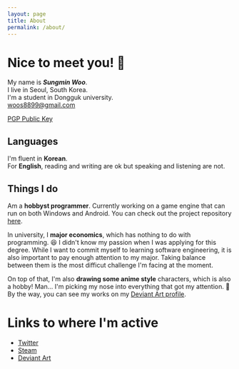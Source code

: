 ```yaml
---
layout: page
title: About
permalink: /about/
---
```


# Nice to meet you! 👋

My name is ***Sungmin Woo***.  
I live in Seoul, South Korea.  
I'm a student in Dongguk university.  
<woos8899@gmail.com>

[PGP Public Key](/assets/files/Sungmin%20Woo%20(High%20Security)_0x27419E96_public.asc)

## Languages

I'm fluent in **Korean**.  
For **English**, reading and writing are ok but speaking and listening are not.

## Things I do

Am a **hobbyst programmer**.
Currently working on a game engine that can run on both Windows and Android.
You can check out the project repository [here](https://github.com/SausageTaste/Little-Ruler).

In university, I **major economics**, which has nothing to do with programming. 😆
I didn't know my passion when I was applying for this degree.
While I want to commit myself to learning software engineering, it is also important to pay enough attention to my major.
Taking balance between them is the most difficut challenge I'm facing at the moment.

On top of that, I'm also **drawing some anime style** characters, which is also a hobby!
Man... I'm picking my nose into everything that got my attention. 🤣
By the way, you can see my works on my [Deviant Art profile](https://www.deviantart.com/sausagetaste).


# Links to where I'm active

* [Twitter](https://twitter.com/woos8899)
* [Steam](https://steamcommunity.com/id/sausagetaste/)
* [Deviant Art](https://www.deviantart.com/sausagetaste)
